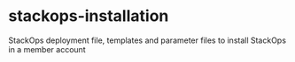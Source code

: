 # stackops-installation
StackOps deployment file, templates and parameter files to install StackOps in a member account

